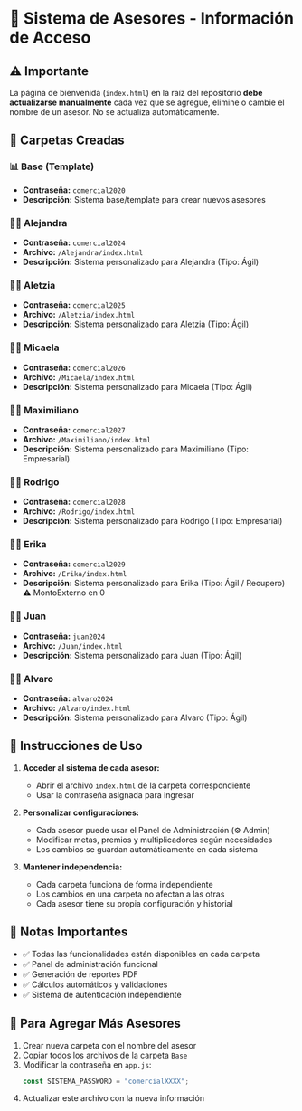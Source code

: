 # 👥 Sistema de Asesores - Información de Acceso

## ⚠️ Importante

La página de bienvenida (`index.html`) en la raíz del repositorio **debe actualizarse manualmente** cada vez que se agregue, elimine o cambie el nombre de un asesor. No se actualiza automáticamente.

## 📁 Carpetas Creadas

### 📊 Base (Template)
- **Contraseña:** `comercial2020`
- **Descripción:** Sistema base/template para crear nuevos asesores

### 👩‍💼 Alejandra
- **Contraseña:** `comercial2024`
- **Archivo:** `/Alejandra/index.html`
- **Descripción:** Sistema personalizado para Alejandra (Tipo: Ágil)

### 👩‍💼 Aletzia
- **Contraseña:** `comercial2025`
- **Archivo:** `/Aletzia/index.html`
- **Descripción:** Sistema personalizado para Aletzia (Tipo: Ágil)

### 👩‍💼 Micaela
- **Contraseña:** `comercial2026`
- **Archivo:** `/Micaela/index.html`
- **Descripción:** Sistema personalizado para Micaela (Tipo: Ágil)

### 👨‍💼 Maximiliano
- **Contraseña:** `comercial2027`
- **Archivo:** `/Maximiliano/index.html`
- **Descripción:** Sistema personalizado para Maximiliano (Tipo: Empresarial)

### 👨‍💼 Rodrigo
- **Contraseña:** `comercial2028`
- **Archivo:** `/Rodrigo/index.html`
- **Descripción:** Sistema personalizado para Rodrigo (Tipo: Empresarial)

### 👩‍💼 Erika
- **Contraseña:** `comercial2029`
- **Archivo:** `/Erika/index.html`
- **Descripción:** Sistema personalizado para Erika (Tipo: Ágil / Recupero) ⚠️ MontoExterno en 0

### 👨‍💼 Juan
- **Contraseña:** `juan2024`
- **Archivo:** `/Juan/index.html`
- **Descripción:** Sistema personalizado para Juan (Tipo: Ágil)

### 👨‍💼 Alvaro
- **Contraseña:** `alvaro2024`
- **Archivo:** `/Alvaro/index.html`
- **Descripción:** Sistema personalizado para Alvaro (Tipo: Ágil)

## 🔧 Instrucciones de Uso

1. **Acceder al sistema de cada asesor:**
   - Abrir el archivo `index.html` de la carpeta correspondiente
   - Usar la contraseña asignada para ingresar

2. **Personalizar configuraciones:**
   - Cada asesor puede usar el Panel de Administración (⚙️ Admin)
   - Modificar metas, premios y multiplicadores según necesidades
   - Los cambios se guardan automáticamente en cada sistema

3. **Mantener independencia:**
   - Cada carpeta funciona de forma independiente
   - Los cambios en una carpeta no afectan a las otras
   - Cada asesor tiene su propia configuración y historial

## 📝 Notas Importantes

- ✅ Todas las funcionalidades están disponibles en cada carpeta
- ✅ Panel de administración funcional
- ✅ Generación de reportes PDF
- ✅ Cálculos automáticos y validaciones
- ✅ Sistema de autenticación independiente

## 🔄 Para Agregar Más Asesores

1. Crear nueva carpeta con el nombre del asesor
2. Copiar todos los archivos de la carpeta `Base`
3. Modificar la contraseña en `app.js`:
   ```javascript
   const SISTEMA_PASSWORD = "comercialXXXX";
   ```
4. Actualizar este archivo con la nueva información